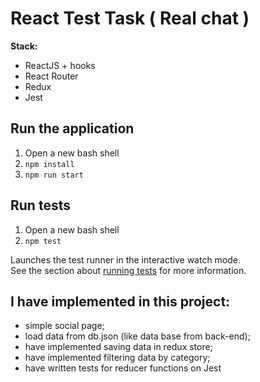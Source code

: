 # React Test Task ( Real chat )
**Stack:**
- ReactJS + hooks
- React Router
- Redux
- Jest

## Run the application
1. Open a new bash shell
2. ```npm install```
3. ```npm run start```

## Run tests
1. Open a new bash shell
2. ```npm test```

Launches the test runner in the interactive watch mode.<br />
See the section about [running tests](https://facebook.github.io/create-react-app/docs/running-tests) for more information.

## I have implemented in this project:
- simple social page;
- load data from db.json (like data base from back-end);
- have implemented saving data in redux store;
- have implemented filtering data by category;
- have written tests for reducer functions on Jest
